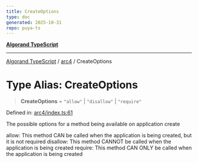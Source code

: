 ```yaml
---
title: CreateOptions
type: doc
generated: 2025-10-31
repo: puya-ts
---
```

[**Algorand TypeScript**](../../README.md)

***

[Algorand TypeScript](../../modules.md) / [arc4](../README.md) / CreateOptions

# Type Alias: CreateOptions

> **CreateOptions** = `"allow"` \| `"disallow"` \| `"require"`

Defined in: [arc4/index.ts:61](https://github.com/algorandfoundation/puya-ts/blob/main/packages/algo-ts/src/arc4/index.ts#L61)

The possible options for a method being available on application create

allow: This method CAN be called when the application is being created, but it is not required
disallow: This method CANNOT be called when the application is being created
require: This method CAN ONLY be called when the application is being created
